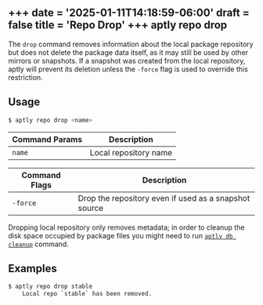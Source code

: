 +++
date = '2025-01-11T14:18:59-06:00'
draft = false
title = 'Repo Drop'
+++
aptly repo drop
---------------

The `drop` command removes information about the local package repository but does not delete the package data itself, as it may still be used by other mirrors or snapshots. If a snapshot was created from the local repository, aptly will prevent its deletion unless the `-force` flag is used to override this restriction.

## Usage
```bash
$ aptly repo drop <name>
```

| Command Params | Description                  |
|-----------------|------------------------------|
| `name`          | Local repository name       |

| Command Flags | Description                                        |
|---------------|----------------------------------------------------|
| `-force`        | Drop the repository even if used as a snapshot source |

Dropping local repository only removes metadata; in order to cleanup the
disk space occupied by package files you might need to run
[`aptly db cleanup`](/docs/commands/db/cleanup/) command.

## Examples
```bash
$ aptly repo drop stable
    Local repo `stable` has been removed.
```
